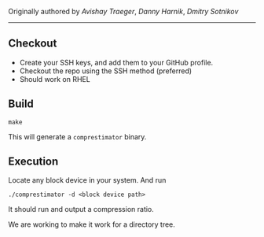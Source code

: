 Originally authored by _Avishay Traeger_, _Danny Harnik_, _Dmitry Sotnikov_

---

## Checkout
* Create your SSH keys, and add them to your GitHub profile.
* Checkout the repo using the SSH method (preferred)
* Should work on RHEL

## Build
```
make
```
This will generate a `comprestimator` binary.

## Execution
Locate any block device in your system. And run
```
./comprestimator -d <block device path>
```

It should run and output a compression ratio.

We are working to make it work for a directory tree.

